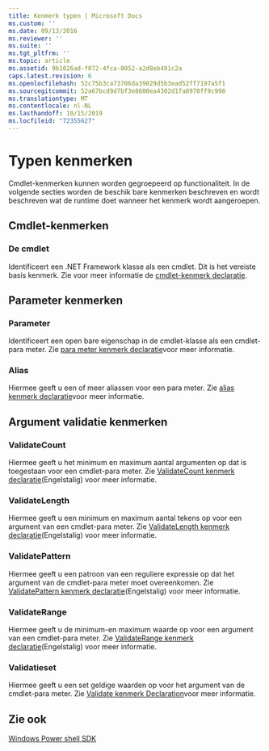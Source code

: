 ```yaml
---
title: Kenmerk typen | Microsoft Docs
ms.custom: ''
ms.date: 09/13/2016
ms.reviewer: ''
ms.suite: ''
ms.tgt_pltfrm: ''
ms.topic: article
ms.assetid: 9b1026ad-f072-4fca-8052-a2d8eb491c2a
caps.latest.revision: 6
ms.openlocfilehash: 52c75b3ca73706da39029d5b3ead52ff7197a5f1
ms.sourcegitcommit: 52a67bcd9d7bf3e8600ea4302d1fa8970ff9c998
ms.translationtype: MT
ms.contentlocale: nl-NL
ms.lasthandoff: 10/15/2019
ms.locfileid: "72355627"
---
```

# <a name="attribute-types"></a>Typen kenmerken

Cmdlet-kenmerken kunnen worden gegroepeerd op functionaliteit.
In de volgende secties worden de beschik bare kenmerken beschreven en wordt beschreven wat de runtime doet wanneer het kenmerk wordt aangeroepen.

## <a name="cmdlet-attributes"></a>Cmdlet-kenmerken

### <a name="cmdlet"></a>De cmdlet

Identificeert een .NET Framework klasse als een cmdlet.
Dit is het vereiste basis kenmerk.
Zie voor meer informatie de [cmdlet-kenmerk declaratie](./cmdlet-attribute-declaration.md).

## <a name="parameter-attributes"></a>Parameter kenmerken

### <a name="parameter"></a>Parameter

Identificeert een open bare eigenschap in de cmdlet-klasse als een cmdlet-para meter.
Zie [para meter kenmerk declaratie](./parameter-attribute-declaration.md)voor meer informatie.

### <a name="alias"></a>Alias

Hiermee geeft u een of meer aliassen voor een para meter.
Zie [alias kenmerk declaratie](./alias-attribute-declaration.md)voor meer informatie.

## <a name="argument-validation-attributes"></a>Argument validatie kenmerken

### <a name="validatecount"></a>ValidateCount

Hiermee geeft u het minimum en maximum aantal argumenten op dat is toegestaan voor een cmdlet-para meter.
Zie [ValidateCount kenmerk declaratie](./validatecount-attribute-declaration.md)(Engelstalig) voor meer informatie.

### <a name="validatelength"></a>ValidateLength

Hiermee geeft u een minimum en maximum aantal tekens op voor een argument van een cmdlet-para meter.
Zie [ValidateLength kenmerk declaratie](./validatelength-attribute-declaration.md)(Engelstalig) voor meer informatie.

### <a name="validatepattern"></a>ValidatePattern

Hiermee geeft u een patroon van een reguliere expressie op dat het argument van de cmdlet-para meter moet overeenkomen.
Zie [ValidatePattern kenmerk declaratie](./validatepattern-attribute-declaration.md)(Engelstalig) voor meer informatie.

### <a name="validaterange"></a>ValidateRange

Hiermee geeft u de minimum-en maximum waarde op voor een argument van een cmdlet-para meter.
Zie [ValidateRange kenmerk declaratie](./validaterange-attribute-declaration.md)(Engelstalig) voor meer informatie.

### <a name="validateset"></a>Validatieset

Hiermee geeft u een set geldige waarden op voor het argument van de cmdlet-para meter.
Zie [Validate kenmerk Declaration](./validateset-attribute-declaration.md)voor meer informatie.

## <a name="see-also"></a>Zie ook

[Windows Power shell SDK](../windows-powershell-reference.md)
